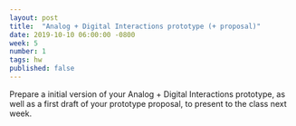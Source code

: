 ```yaml
---
layout: post
title:  "Analog + Digital Interactions prototype (+ proposal)"
date: 2019-10-10 06:00:00 -0800
week: 5
number: 1
tags: hw
published: false
---
```


Prepare a initial version of your Analog + Digital Interactions prototype, as well as a first draft of your prototype proposal, to present to the class next week.
